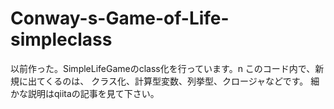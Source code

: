 # Conway-s-Game-of-Life-simpleclass
以前作った。SimpleLifeGameのclass化を行っています。n
このコード内で、新規に出てくるのは、
クラス化、計算型変数、列挙型、クロージャなどです。
細かな説明はqiitaの記事を見て下さい。
